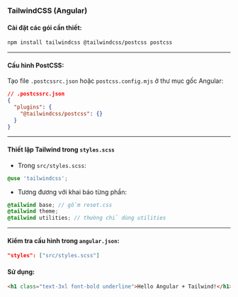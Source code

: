 ### TailwindCSS (Angular)

#### Cài đặt các gói cần thiết:

```bash
npm install tailwindcss @tailwindcss/postcss postcss
```

---

#### Cấu hình PostCSS:

Tạo file `.postcssrc.json` hoặc `postcss.config.mjs` ở thư mục gốc Angular:

```json
// .postcssrc.json
{
  "plugins": {
    "@tailwindcss/postcss": {}
  }
}
```

---

#### Thiết lập Tailwind trong `styles.scss`

- Trong `src/styles.scss`:

```scss
@use 'tailwindcss';
```

- Tương đương với khai báo từng phần:

```scss
@tailwind base; // gồm reset.css
@tailwind theme;
@tailwind utilities; // thường chỉ dùng utilities
```

---

#### Kiểm tra cấu hình trong `angular.json`:

```json
"styles": ["src/styles.scss"]
```

#### Sử dụng:

```html
<h1 class="text-3xl font-bold underline">Hello Angular + Tailwind!</h1>
```
